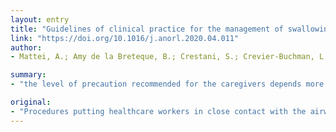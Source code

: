 ```yaml
---
layout: entry
title: "Guidelines of clinical practice for the management of swallowing disorders and recent dysphonia in the context of the COVID-19 pandemic"
link: "https://doi.org/10.1016/j.anorl.2020.04.011"
author:
- Mattei, A.; Amy de la Breteque, B.; Crestani, S.; Crevier-Buchman, L.; Galant, C.; Hans, S.; Julien-Laferriere, A.; Lagier, A.; Lobryeau, C.; Marmouset, F.; Robert, D.; Woisard, V.; Giovanni, A.

summary:
- "the level of precaution recommended for the caregivers depends more on the type of procedure than on the patient's proved or suspected COVID-19 status. Procedures that are particularly at high risk are clinical and flexible endoscopic pharyngo-laryngological evaluation, and probably also video fluoroscopic swallowing exams. teleconsultations should be preferred to face-to-face assessments or rehabilitation sessions."

original:
- "Procedures putting healthcare workers in close contact with the airway are particularly at risk of contamination by the SARS-Cov-2 virus, especially when exposed to sputum, coughing, or a tracheostomy. In the current pandemic phase, all patients should be considered as potentially infected. Thus, the level of precaution recommended for the caregivers depends more on the type of procedure than on the patient's proved or suspected COVID-19 status. Procedures that are particularly at high risk of contamination are clinical and flexible endoscopic pharyngo-laryngological evaluation, and probably also video fluoroscopic swallowing exams. Voice rehabilitation should not be considered urgent at this time. Therefore, recommendations presented here mainly concern the management of swallowing disorders, which can sometimes be dangerous for the patient, and recent dysphonia. In cases where they are considered possible and useful, teleconsultations should be preferred to face-to-face assessments or rehabilitation sessions. The latter must be maintained only in few selected situations, after team discussions or in accordance with the guidelines provided by health authorities."
---
```


